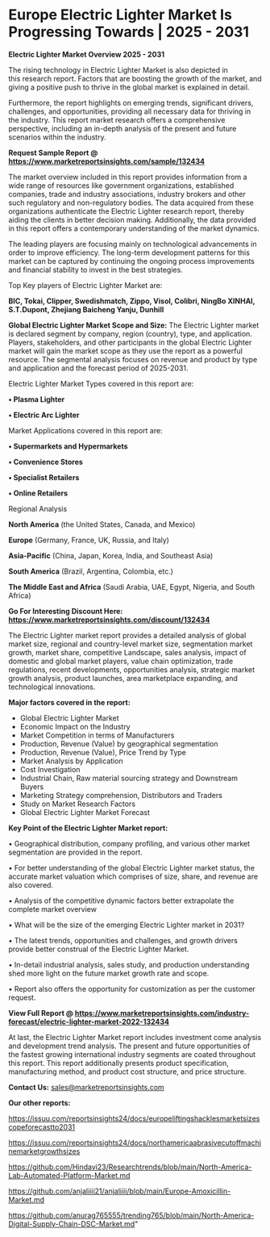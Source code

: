 # Europe Electric Lighter Market Is Progressing Towards | 2025 - 2031

<Strong> Electric Lighter Market Overview 2025 - 2031</strong>

The rising technology in Electric Lighter Market is also depicted in this research report. Factors that are boosting the growth of the market, and giving a positive push to thrive in the global market is explained in detail.

Furthermore, the report highlights on emerging trends, significant drivers, challenges, and opportunities, providing all necessary data for thriving in the industry. This report market research offers a comprehensive perspective, including an in-depth analysis of the present and future scenarios within the industry.

<strong>Request Sample Report @ <a href=https://www.marketreportsinsights.com/sample/132434>https://www.marketreportsinsights.com/sample/132434</a></strong>

The market overview included in this report provides information from a wide range of resources like government organizations, established companies, trade and industry associations, industry brokers and other such regulatory and non-regulatory bodies. The data acquired from these organizations authenticate the Electric Lighter research report, thereby aiding the clients in better decision making. Additionally, the data provided in this report offers a contemporary understanding of the market dynamics.

The leading players are focusing mainly on technological advancements in order to improve efficiency. The long-term development patterns for this market can be captured by continuing the ongoing process improvements and financial stability to invest in the best strategies.

Top Key players of Electric Lighter Market are:

<strong>BIC, Tokai, Clipper, Swedishmatch, Zippo, Visol, Colibri, NingBo XINHAI, S.T.Dupont, Zhejiang Baicheng Yanju, Dunhill</strong>

<strong><b>Global Electric Lighter Market Scope and Size:</b></strong>
The Electric Lighter market is declared segment by company, region (country), type, and application. Players, stakeholders, and other participants in the global Electric Lighter market will gain the market scope as they use the report as a powerful resource. The segmental analysis focuses on revenue and product by type and application and the forecast period of 2025-2031.

Electric Lighter Market Types covered in this report are:

<strong>• Plasma Lighter

• Electric Arc Lighter</strong>

Market Applications covered in this report are:

<strong>• Supermarkets and Hypermarkets

• Convenience Stores

• Specialist Retailers

• Online Retailers</strong> 

Regional Analysis

<strong>North America</strong> (the United States, Canada, and Mexico)

<strong>Europe</strong> (Germany, France, UK, Russia, and Italy)

<strong>Asia-Pacific</strong> (China, Japan, Korea, India, and Southeast Asia)

<strong>South America</strong> (Brazil, Argentina, Colombia, etc.)

<strong>The Middle East and Africa</strong> (Saudi Arabia, UAE, Egypt, Nigeria, and South Africa)

<strong>Go For Interesting Discount Here: <a href=https://www.marketreportsinsights.com/discount/132434>https://www.marketreportsinsights.com/discount/132434</a></strong>

The Electric Lighter market report provides a detailed analysis of global market size, regional and country-level market size, segmentation market growth, market share, competitive Landscape, sales analysis, impact of domestic and global market players, value chain optimization, trade regulations, recent developments, opportunities analysis, strategic market growth analysis, product launches, area marketplace expanding, and technological innovations.

<strong><b>Major factors covered in the report:</b></strong>
<ul>
  <li>Global Electric Lighter Market </li>
  <li>Economic Impact on the Industry</li>
  <li>Market Competition in terms of Manufacturers</li>
  <li>Production, Revenue (Value) by geographical segmentation</li>
  <li>Production, Revenue (Value), Price Trend by Type</li>
  <li>Market Analysis by Application</li>
  <li>Cost Investigation</li>
  <li>Industrial Chain, Raw material sourcing strategy and Downstream Buyers</li>
  <li>Marketing Strategy comprehension, Distributors and Traders</li>
  <li>Study on Market Research Factors</li>
  <li>Global Electric Lighter Market Forecast</li>
</ul>

<strong><b>Key Point of the Electric Lighter Market report:</b></strong>

• Geographical distribution, company profiling, and various other market segmentation are provided in the report.

• For better understanding of the global Electric Lighter market status, the accurate market valuation which comprises of size, share, and revenue are also covered.

• Analysis of the competitive dynamic factors better extrapolate the complete market overview

• What will be the size of the emerging Electric Lighter market in 2031?

• The latest trends, opportunities and challenges, and growth drivers provide better construal of the Electric Lighter Market.

• In-detail industrial analysis, sales study, and production understanding shed more light on the future market growth rate and scope.

• Report also offers the opportunity for customization as per the customer request.

<strong><b>View Full Report @ <a href=https://www.marketreportsinsights.com/industry-forecast/electric-lighter-market-2022-132434>https://www.marketreportsinsights.com/industry-forecast/electric-lighter-market-2022-132434</a></b></strong>


At last, the Electric Lighter Market report includes investment come analysis and development trend analysis. The present and future opportunities of the fastest growing international industry segments are coated throughout this report. This report additionally presents product specification, manufacturing method, and product cost structure, and price structure.

<strong>Contact Us:</strong>
sales@marketreportsinsights.com

<strong>Our other reports:</strong>

<a href=https://issuu.com/reportsinsights24/docs/europeliftingshacklesmarketsizescopeforecastto2031>https://issuu.com/reportsinsights24/docs/europeliftingshacklesmarketsizescopeforecastto2031</a>

<a href=https://issuu.com/reportsinsights24/docs/northamericaabrasivecutoffmachinemarketgrowthsizes>https://issuu.com/reportsinsights24/docs/northamericaabrasivecutoffmachinemarketgrowthsizes</a>

<a href=https://github.com/Hindavi23/Researchtrends/blob/main/North-America-Lab-Automated-Platform-Market.md>https://github.com/Hindavi23/Researchtrends/blob/main/North-America-Lab-Automated-Platform-Market.md</a>

<a href=https://github.com/anjaliiii21/anjaliiii/blob/main/Europe-Amoxicillin-Market.md>https://github.com/anjaliiii21/anjaliiii/blob/main/Europe-Amoxicillin-Market.md</a>

<a href=https://github.com/anurag765555/trending765/blob/main/North-America-Digital-Supply-Chain-DSC-Market.md>https://github.com/anurag765555/trending765/blob/main/North-America-Digital-Supply-Chain-DSC-Market.md</a>"
